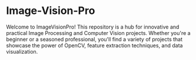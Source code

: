 # Image-Vision-Pro
Welcome to ImageVisionPro! This repository is a hub for innovative and practical Image Processing and Computer Vision projects. Whether you're a beginner or a seasoned professional, you'll find a variety of projects that showcase the power of OpenCV, feature extraction techniques, and data visualization. 
